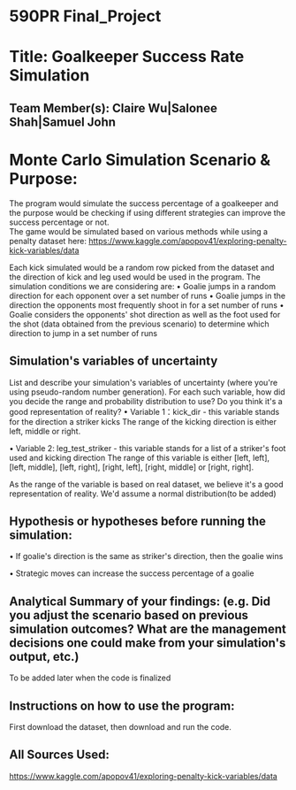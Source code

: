 # 590PR Final_Project

# Title: Goalkeeper Success Rate Simulation

## Team Member(s): Claire Wu|Salonee Shah|Samuel John

# Monte Carlo Simulation Scenario & Purpose:
The program would simulate the success percentage of a goalkeeper and the purpose would be checking if using different strategies can improve the success percentage or not.  
The game would be simulated based on various methods while using a penalty dataset here: https://www.kaggle.com/apopov41/exploring-penalty-kick-variables/data

Each kick simulated would be a random row picked from the dataset and the direction of kick and leg used would be used in the program. The simulation conditions we are considering are: 
•	Goalie jumps in a random direction for each opponent over a set number of runs 
•	Goalie jumps in the direction the opponents most frequently shoot in for a set number of runs 
•	Goalie considers the opponents' shot direction as well as the foot used for the shot (data obtained from the previous scenario) to determine which direction to jump in a set number of runs

## Simulation's variables of uncertainty
List and describe your simulation's variables of uncertainty (where you're using pseudo-random number generation). For each such variable, how did you decide the range and probability distribution to use?  Do you think it's a good representation of reality?
• Variable 1：kick_dir - this variable stands for the direction a striker kicks
The range of the kicking direction is either left, middle or right. 


• Variable 2: leg_test_striker - this variable stands for a list of a striker's foot used and kicking direction
The range of this variable is either [left, left], [left, middle], [left, right], [right, left], [right, middle] or [right, right].

As the range of the variable is based on real dataset, we believe it's a good representation of reality. We'd assume a normal distribution(to be added)

## Hypothesis or hypotheses before running the simulation:
• If goalie's direction is the same as striker's direction, then the goalie wins

• Strategic moves can increase the success percentage of a goalie

## Analytical Summary of your findings: (e.g. Did you adjust the scenario based on previous simulation outcomes?  What are the management decisions one could make from your simulation's output, etc.)
To be added later when the code is finalized

## Instructions on how to use the program:
First download the dataset, then download and run the code.

## All Sources Used:
https://www.kaggle.com/apopov41/exploring-penalty-kick-variables/data
